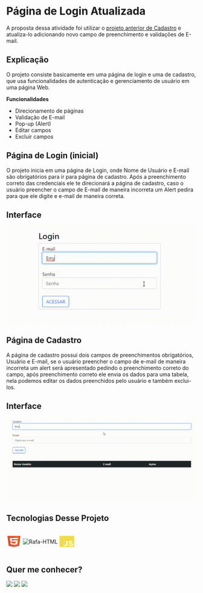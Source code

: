 # **Página de Login Atualizada**
A proposta dessa atividade foi utilizar o [projeto anterior de Cadastro](https://github.com/EmillyBonfim/login-cad) e atualiza-lo adicionando novo campo de preenchimento e validações de E-mail.

## **Explicação** 
O projeto consiste basicamente em uma página de login e uma de cadastro, que usa funcionalidades de autenticação e gerenciamento de usuário em uma página Web. 

 **Funcionalidades**

- Direcionamento de páginas
- Validação de E-mail 
- Pop-up (Alert)
- Editar campos
- Excluir campos

##  **Página de Login** (inicial)
O projeto inicia em uma página de Login, onde Nome de Usuário e E-mail são obrigatórios para ir para página de cadastro. Após a preenchimento correto das credenciais ele te direcionará a página de cadastro, caso o usuário preencher o campo de E-mail de maneira incorreta um Alert pedira para que ele digite e e-mail de maneira correta.

## **Interface** 
![Página Login](img/vid-1.gif)

## **Página de Cadastro** 
A página de cadastro possui dois campos de preenchimentos obrigatórios, Usuário e E-mail, se o usuário preencher o campo de e-mail de maneira incorreta um alert será apresentado pedindo o preenchimento correto do campo, após preenchimento correto ele envia os dados para uma tabela, nela podemos editar os dados preenchidos pelo usuário e também exclui-los.

## **Interface** 
![Página Cadastro](img/Vid-2_1.gif)

## **Tecnologias Desse Projeto**
 
<div style="display: inline_block"><br>
   <img align="center" alt="Rafa-HTML" height="30" width="40" src="https://raw.githubusercontent.com/devicons/devicon/master/icons/html5/html5-original.svg">
   <img align="center" alt="Rafa-HTML" height="30" width="40" src="https://cdn.jsdelivr.net/gh/devicons/devicon@latest/icons/css3/css3-original.svg">
   <img align="center" alt="Rafa-Js" height="30" width="40" src="https://raw.githubusercontent.com/devicons/devicon/master/icons/javascript/javascript-plain.svg">
 
</div>

<br>
 
##
 
## **Quer me conhecer?**
 
<div>
   <a href="https://instagram.com/emy_bonfimf" target="_blank"><img src="https://img.shields.io/badge/-Instagram-%23E4405F?style=for-the-badge&logo=instagram&logoColor=white" target="_blank"></a>
   <a href="https://www.linkedin.com/in/emilly-bonfim-7709b2303" target="_blank"><img src="https://img.shields.io/badge/-LinkedIn-%230077B5?style=for-the-badge&logo=linkedin&logoColor=white" target="_blank"></a>
    <a href = "mailto:emillykbonfim@gmail.com"><img src="https://img.shields.io/badge/-Gmail-%23333?style=for-the-badge&logo=gmail&logoColor=white" target="_blank"></a>
</div>